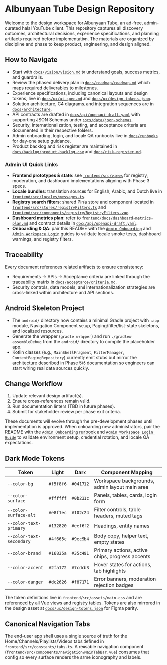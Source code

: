 # Albunyaan Tube Design Repository

Welcome to the design workspace for Albunyaan Tube, an ad-free, admin-curated halal YouTube client. This repository captures all discovery outcomes, architectural decisions, experience specifications, and planning artifacts required before implementation. The materials are organized by discipline and phase to keep product, engineering, and design aligned.

## How to Navigate
- Start with [`docs/vision/vision.md`](docs/vision/vision.md) to understand goals, success metrics, and guardrails.
- Review the phased delivery plan in [`docs/roadmap/roadmap.md`](docs/roadmap/roadmap.md) which maps required deliverables to milestones.
- Experience specifications, including canonical layouts and design tokens, live in [`docs/ux/ui-spec.md`](docs/ux/ui-spec.md) and [`docs/ux/design-tokens.json`](docs/ux/design-tokens.json).
- Solution architecture, C4 diagrams, and integration sequences are in [`docs/architecture`](docs/architecture).
- API contracts are drafted in [`docs/api/openapi-draft.yaml`](docs/api/openapi-draft.yaml) with supporting JSON Schemas under [`docs/data/json-schemas`](docs/data/json-schemas).
- Security, internationalization, testing, and acceptance criteria are documented in their respective folders.
- Admin onboarding, login, and locale QA runbooks live in [`docs/runbooks`](docs/runbooks) for day-one setup guidance.
- Product backlog and risk register are maintained in [`docs/backlog/product-backlog.csv`](docs/backlog/product-backlog.csv) and [`docs/risk-register.md`](docs/risk-register.md).

### Admin UI Quick Links
- **Frontend prototypes & state**: see [`frontend/src/views`](frontend/src/views) for registry, moderation, and dashboard implementations aligning with Phase 3 specs.
- **Locale bundles**: translation sources for English, Arabic, and Dutch live in [`frontend/src/locales/messages.ts`](frontend/src/locales/messages.ts).
- **Registry search filters**: shared Pinia store and component located in [`frontend/src/stores/registryFilters.ts`](frontend/src/stores/registryFilters.ts) and [`frontend/src/components/registry/RegistryFilters.vue`](frontend/src/components/registry/RegistryFilters.vue).
- **Dashboard metrics plan**: refer to [`frontend/docs/dashboard-metrics-plan.md`](frontend/docs/dashboard-metrics-plan.md) and contract details in [`docs/api/openapi-draft.yaml`](docs/api/openapi-draft.yaml#L220).
- **Onboarding & QA**: pair this README with the [`Admin Onboarding`](docs/runbooks/admin-onboarding.md) and [`Admin Workspace Login`](docs/runbooks/admin-login.md) guides to validate locale smoke tests, dashboard warnings, and registry filters.

## Traceability
Every document references related artifacts to ensure consistency:
- Requirements → APIs → Acceptance criteria are linked through the traceability matrix in [`docs/acceptance/criteria.md`](docs/acceptance/criteria.md).
- Security controls, data models, and internationalization strategies are cross-linked within architecture and API sections.

## Android Skeleton Project
- The `android/` directory now contains a minimal Gradle project with `:app` module, Navigation Component setup, Paging/filter/list-state skeletons, and localized resources.
- Generate the wrapper (`gradle wrapper`) and run `./gradlew assembleDebug` from the `android/` directory to compile the placeholder app.
- Kotlin classes (e.g., `MainShellFragment`, `FilterManager`, `ContentPagingRepository`) currently emit stubs but mirror the architecture described in Phase 5/6 documentation so engineers can start wiring real data sources quickly.

## Change Workflow
1. Update relevant design artifact(s).
2. Ensure cross-references remain valid.
3. Run documentation linters (TBD in future phases).
4. Submit for stakeholder review per phase exit criteria.

These documents will evolve through the pre-development phases until implementation is approved. When onboarding new
administrators, pair the README with the [`Admin Onboarding` runbook](docs/runbooks/admin-onboarding.md) and
[`Admin Workspace Login Guide`](docs/runbooks/admin-login.md) to validate environment setup, credential rotation, and
locale QA expectations.

## Dark Mode Tokens
| Token | Light | Dark | Component Mapping |
| --- | --- | --- | --- |
| `--color-bg` | `#f5f8f6` | `#041712` | Workspace backgrounds, admin layout main area |
| `--color-surface` | `#ffffff` | `#0b231c` | Panels, tables, cards, login form |
| `--color-surface-alt` | `#e8f1ec` | `#102c24` | Filter controls, table headers, muted tags |
| `--color-text-primary` | `#132820` | `#eef6f2` | Headings, entity names |
| `--color-text-secondary` | `#4f665c` | `#9ec9b4` | Body copy, helper text, empty states |
| `--color-brand` | `#16835a` | `#35c491` | Primary actions, active chips, progress accents |
| `--color-accent` | `#2fa172` | `#7cdcb3` | Hover states for actions, tab highlights |
| `--color-danger` | `#dc2626` | `#f87171` | Error banners, moderation rejection badges |

The token definitions live in `frontend/src/assets/main.css` and are referenced by all Vue views and registry tables. Tokens are also mirrored in the design asset at [`docs/ux/design-tokens.json`](docs/ux/design-tokens.json) for Figma parity.

## Canonical Navigation Tabs
The end-user app shell uses a single source of truth for the Home/Channels/Playlists/Videos tabs defined in `frontend/src/constants/tabs.ts`. A reusable navigation component (`frontend/src/components/navigation/MainTabBar.vue`) consumes that config so every surface renders the same iconography and labels.
